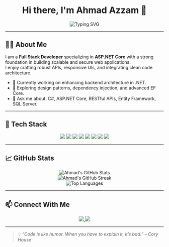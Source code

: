 <h1 align="center">Hi there, I'm Ahmad Azzam 👋</h1>

<p align="center">
  <img src="https://readme-typing-svg.demolab.com?font=Fira+Code&size=24&pause=1000&center=true&vCenter=true&width=435&lines=ASP.NET+Full+Stack+Developer;C%23+%7C+ASP.NET+Core+%7C+EF+Core+%7C+REST+APIs;Clean+Code+%26+Modern+Web+Development" alt="Typing SVG" />
</p>

---

## 👨‍💻 About Me

I am a **Full Stack Developer** specializing in **ASP.NET Core** with a strong foundation in building scalable and secure web applications.  
I enjoy crafting robust APIs, responsive UIs, and integrating clean code architecture.

- 🔭 Currently working on enhancing backend architecture in .NET.
- 🌱 Exploring design patterns, dependency injection, and advanced EF Core.
- 💬 Ask me about: C#, ASP.NET Core, RESTful APIs, Entity Framework, SQL Server.

---

## 🧰 Tech Stack

<p align="center">
  <img src="https://img.shields.io/badge/C%23-%23239120?style=for-the-badge&logo=c-sharp&logoColor=white"/>
  <img src="https://img.shields.io/badge/ASP.NET%20Core-512BD4?style=for-the-badge&logo=.net&logoColor=white"/>
  <img src="https://img.shields.io/badge/JavaScript-F7DF1E?style=for-the-badge&logo=javascript&logoColor=black"/>
  <img src="https://img.shields.io/badge/HTML5-E34F26?style=for-the-badge&logo=html5&logoColor=white"/>
  <img src="https://img.shields.io/badge/CSS3-1572B6?style=for-the-badge&logo=css3&logoColor=white"/>
  <img src="https://img.shields.io/badge/Bootstrap-7952B3?style=for-the-badge&logo=bootstrap&logoColor=white"/>
  <img src="https://img.shields.io/badge/SQL%20Server-CC2927?style=for-the-badge&logo=microsoftsqlserver&logoColor=white"/>
  <img src="https://img.shields.io/badge/Entity%20Framework%20Core-512BD4?style=for-the-badge&logo=.net&logoColor=white"/>
</p>

---

## 📈 GitHub Stats

<p align="center">
  <img src="https://github-readme-stats.vercel.app/api?username=ahmadazzam03&show_icons=true&theme=tokyonight&hide_border=true" alt="Ahmad's GitHub Stats"/>
  <br/>
  <img src="https://github-readme-streak-stats.herokuapp.com?user=ahmadazzam03&theme=tokyonight&hide_border=true" alt="Ahmad's GitHub Streak"/>
  <br/>
  <img src="https://github-readme-stats.vercel.app/api/top-langs/?username=ahmadazzam03&layout=compact&theme=tokyonight&hide_border=true" alt="Top Languages"/>
</p>

---

## 📫 Connect With Me

<p align="center">
  <a href="https://www.linkedin.com/in/ahmad-azzam-07b80131b/" target="_blank">
    <img src="https://img.shields.io/badge/LinkedIn-blue?style=for-the-badge&logo=linkedin&logoColor=white"/>
  </a>
  <a href="mailto:ahmadwaleedazzam123@gmail.com">
    <img src="https://img.shields.io/badge/Email-D14836?style=for-the-badge&logo=gmail&logoColor=white"/>
  </a>
</p>

---

> 💡 *“Code is like humor. When you have to explain it, it’s bad.” – Cory House*

